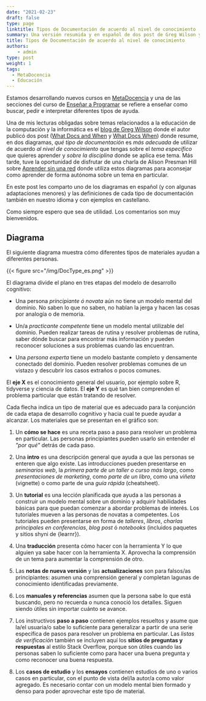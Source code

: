 ```yaml
---
date: "2021-02-23"
draft: false
type: page
linktitle: Tipos de Documentación de acuerdo al nivel de conocimiento
summary: Una versión resumida y en español de dos post de Greg Wilson y una presentación de Allison Presman Hill.
title: Tipos de Documentación de acuerdo al nivel de conocimiento
authors: 
    - admin
type: post
weight: 1
tags: 
  - MetaDocencia
  - Educación
---
```


Estamos desarrollando nuevos cursos en [MetaDocencia](www.metadocencia.org) y una de las secciones del curso de [Enseñar a Programar](https://www.metadocencia.org/curso/programar/) se refiere a enseñar como buscar, pedir e interpretar diferentes tipos de ayuda.

Una de mis lecturas obligadas sobre temas relacionados a la educación de la computación y la informática es el [blog de Greg Wilson](https://third-bit.com/) donde el autor publicó dos post ([What Docs and When](https://third-bit.com/2019/04/10/what-docs-and-when/) y [What Docs When](https://third-bit.com/2019/04/16/what-docs-when/)) donde resume, en dos diagramas, _qué tipo de documentación_ es _más adecuada_ de utilizar de acuerdo _al nivel de conocimiento_ que tengas sobre el _tema específico_ que quieres aprender y _sobre la disciplina_ donde se aplica ese tema.
Más tarde, tuve la oportunidad de disfrutar de una charla de Alison Presman Hill sobre [Aprender sin una red](https://alison.netlify.app/latinr-learn/#1) donde utiliza estos diagramas para aconsejar como aprender de forma autónoma sobre un tema en particular.

En este post les comparto uno de los diagramas en español (y con algunas adaptaciones menores) y las definiciones de cada tipo de documentación también en nuestro idioma y con ejemplos en castellano.  

Como siempre espero que sea de utilidad.  Los comentarios son muy bienvenidos.


## Diagrama

El siguiente diagrama muestra cómo diferentes tipos de materiales ayudan a diferentes personas.


{{< figure src="/img/DocType_es.png" >}}

El diagrama divide el plano en tres etapas del modelo de desarrollo cognitivo:

* Una persona _principiante ó novata_ aún no tiene un modelo mental del dominio. No saben lo que no saben, no hablan la jerga y hacen las cosas por analogía o de memoria.

* Un/a _practicante competente_ tiene un modelo mental utilizable del dominio. Pueden realizar tareas de rutina y resolver problemas de rutina, saber dónde buscar para encontrar más información y pueden reconocer soluciones a sus problemas cuando las encuentran.

* Una _persona experta_ tiene un modelo bastante completo y densamente conectado del dominio. Pueden resolver problemas comunes de un vistazo y descubrir los casos extraños o pocos comunes.

El **eje X** es el conocimiento general del usuario, por ejemplo sobre R, tidyverse y ciencia de datos. El **eje Y** es qué tan bien comprenden el problema particular que están tratando de resolver.
 
Cada flecha indica un tipo de material que es adecuado para la conjunción de cada etapa de desarrollo cognitivo y hacia cual te puede ayudar a alcanzar. Los materiales que se presentan en el gráfico son:


1. Un **cómo se hace** es una receta paso a paso para resolver un problema en particular. Las personas principiantes pueden usarlo sin entender el _"por qué"_ detrás de cada paso.

2. Una **intro** es una descripción general que ayuda a que las personas se enteren que algo existe. Las introducciones pueden presentarse en *seminarios web*, la *primera parte de un taller o curso más largo*, como *presentaciones de marketing*, como *parte de un libro*, como una *viñeta* (vignette) o como parte de una *guía rápida* (cheatsheet).

3. Un **tutorial** es una lección planificada que ayuda a las personas a construir un modelo mental sobre un dominio y adquirir  habilidades básicas para que puedan comenzar a abordar problemas de interés. Los tutoriales mueven a las personas de novatas a competentes.  Los tutoriales pueden presentarse en forma de *talleres*, *libros*, *charlas principales en conferencias*, *blog post* ó *notebooks* (incluidos paquetes y sitios shyni de {learnr}). 

4. Una **traducción** presenta cómo hacer con la herramienta Y lo que alguien ya sabe hacer con la herramienta X. Aprovecha la comprensión de un tema para aumentar la comprensión de otro.

5. Las **notas de nueva versión** y las **actualizaciones** son para falsos/as principiantes: asumen una comprensión general y completan lagunas de conocimiento identificadas previamente.

6. Los **manuales y referencias** asumen que la persona sabe lo que está buscando, pero no recuerda o nunca conoció los detalles. Siguen siendo útiles sin importar cuánto se avance.
    
7. Los instructivos **paso a paso** contienen ejemplos resueltos y asume que la/el usuaria/o sabe lo suficiente para generalizar a partir de una serie específica de pasos para resolver un problema en particular. Las *listas de verificación* también se incluyen aquí los **sitios de preguntas y respuestas** al estilo Stack Overflow, porque son útiles cuando las personas saben lo suficiente como para hacer una buena pregunta y como reconocer una buena respuesta. 
    
8. Los **casos de estudio** y los **ensayos** contienen estudios de uno o varios casos en particular, con el punto de vista del/la autor/a como valor agregado.  Es necesario contar con un modelo mental bien formado y denso para poder aprovechar este tipo de material.